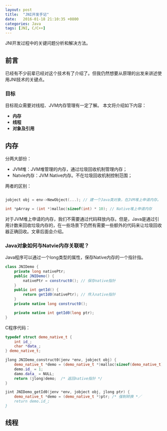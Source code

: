 ```yaml
---
layout: post
title:  "JNI开发手记"
date:   2016-01-18 21:10:35 +0800
categories: Java
tags: [JNI, C/C++]
---
```


JNI开发过程中的关键问题分析和解决方法。

## 前言

已经有不少前辈已经对这个技术有了介绍了。但我仍然想要从原理的出发来讲述使用JNI技术的关键点。

### 目标

目标观众需要对线程、JVM内存管理有一定了解。
本文将介绍如下内容：

+ **内存**
+ **线程**
+ **对象及引用**

## 内存

分两大部份：

+ JVM堆：JVM堆管理的内存，通过垃圾回收机制管理内存；
+ Natvie内存：JVM Native内存。不在垃圾回收机制控制范围；

两者的区别：

```C

jobject obj = env->NewObject(...); // 建一个Java类对象，在JVM堆上申请内存。

int *pArray = (int *)malloc(sizeof(int) * 10); // Native堆上申请内存

```

对于JVM堆上申请的内存，我们不需要通过代码释放内存。但是，Java是通过引用计数来回收垃圾内存的，在一些场景下仍然有需要一些额外的代码来让垃圾回收器正确回收。文章后面会介绍。

### Java对象如何与Natvie内存关联呢？

Java程序可以通过一个long类型的属性，保存Native内存的一个指针指。

```java
class JNIDemo {
    private long nativePtr;
    public JNIDemo() {
        nativePtr = construct0(); // 保存native指针
    }
    public int getId() {
        return getId0(nativePtr); // 传入native指针
    }
    private native long construct0();

    private native int getId0(long ptr); 
}
```

C程序代码：
```cpp
typedef struct demo_native_t {
    int id_;
    char *data_;
} demo_native_t;

jlong JNIDemo_construct0(jenv *env, jobject obj) {
    demo_native_t *demo = (demo_native_t *)malloc(sizeof(demo_native_t)); // 这个函数最好在
    demo.id_ = 1;
    damo.data_ = NULL;
    return (jlong)demo;  /* 返回native指针 */
}

jint JNIDemo_getId0(jenv *env, jobject obj, jlong ptr) {
    demo_native_t *demo = (demo_native_t *)ptr; /* 强制转换 *／
    return demo.id_;
}

```

## 线程